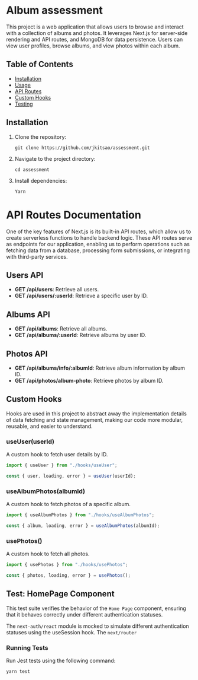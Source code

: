 # Album assessment

This project is a web application that allows users to browse and interact with a collection of albums and photos. It leverages Next.js for server-side rendering and API routes, and MongoDB for data persistence. Users can view user profiles, browse albums, and view photos within each album.

## Table of Contents

- [Installation](#installation)
- [Usage](#usage)
- [API Routes](#api-routes)
- [Custom Hooks](#custom-hooks)
- [Testing](#testing)
<!-- - [Contributing](#contributing)
- [License](#license) -->

## Installation

1.  Clone the repository:

    `git clone https://github.com/jkitsao/assessment.git`

2.  Navigate to the project directory:

    `cd assessment`

3.  Install dependencies:

    `Yarn `

# API Routes Documentation

One of the key features of Next.js is its built-in API routes, which allow us to create serverless functions to handle backend logic. These API routes serve as endpoints for our application, enabling us to perform operations such as fetching data from a database, processing form submissions, or integrating with third-party services.

## Users API

- **GET /api/users**: Retrieve all users.
- **GET /api/users/:userId**: Retrieve a specific user by ID.

## Albums API

- **GET /api/albums**: Retrieve all albums.
- **GET /api/albums/:userId**: Retrieve albums by user ID.

## Photos API

- **GET /api/albums/info/:albumId**: Retrieve album information by album ID.
- **GET /api/photos/album-photo**: Retrieve photos by album ID.

## Custom Hooks

Hooks are used in this project to abstract away the implementation details of data fetching and state management, making our code more modular, reusable, and easier to understand.

### useUser(userId)

A custom hook to fetch user details by ID.

```jsx
import { useUser } from "./hooks/useUser";

const { user, loading, error } = useUser(userId);
```

### useAlbumPhotos(albumId)

A custom hook to fetch photos of a specific album.

```jsx
import { useAlbumPhotos } from "./hooks/useAlbumPhotos";

const { album, loading, error } = useAlbumPhotos(albumId);
```

### usePhotos()

A custom hook to fetch all photos.

```jsx
import { usePhotos } from "./hooks/usePhotos";

const { photos, loading, error } = usePhotos();
```

## Test: HomePage Component

This test suite verifies the behavior of the `Home Page` component, ensuring that it behaves correctly under different authentication statuses.

The `next-auth/react` module is mocked to simulate different authentication statuses using the useSession hook.
The `next/router`

### Running Tests

Run Jest tests using the following command:

`yarn test`
